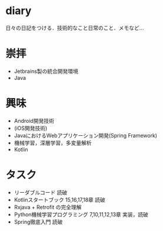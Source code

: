 # diary
日々の日記をつける．技術的なこと日常のこと．メモなど...

# 崇拝
- Jetbrains製の統合開発環境
- Java

# 興味
- Android開発技術
- (iOS開発技術)
- JavaにおけるWebアプリケーション開発(Spring Framework)
- 機械学習，深層学習，多変量解析
- Kotlin

# タスク
- リーダブルコード 読破
- Kotlinスタートブック 15,16,17,18章 読破
- Rxjava + Retrofit の完全理解
- Python機械学習プログラミング 7,10,11,12,13章 実装，読破
- Spring徹底入門 読破
